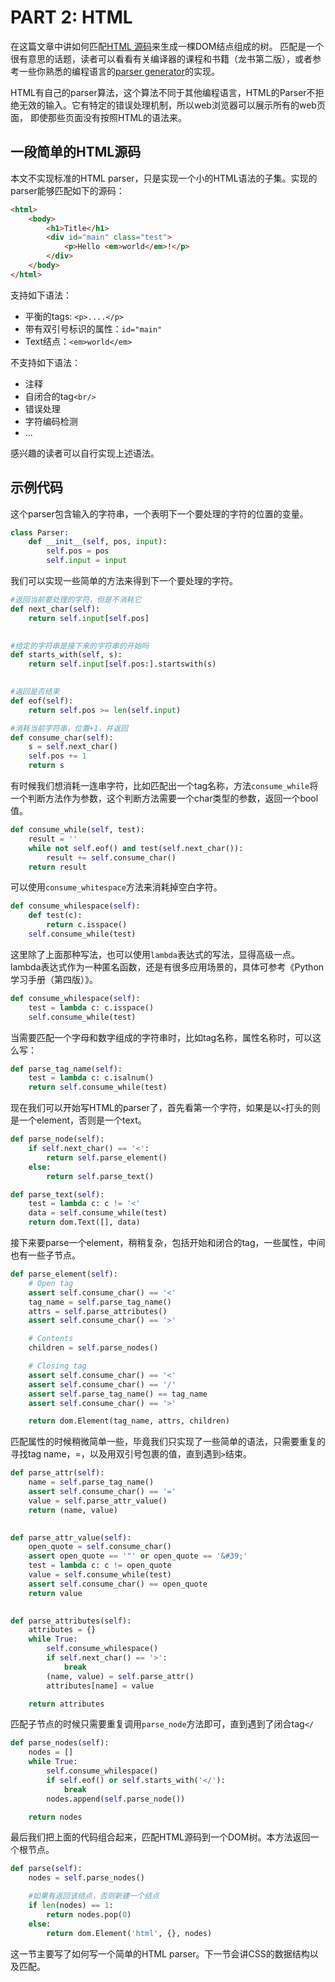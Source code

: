 PART 2: HTML
======
在这篇文章中讲如何匹配[HTML 源码](http://www.whatwg.org/specs/web-apps/current-work/multipage/introduction.html#a-quick-introduction-to-html)来生成一棵DOM结点组成的树。
匹配是一个很有意思的话题，读者可以看看有关编译器的课程和书籍（龙书第二版），或者参考一些你熟悉的编程语言的[parser generator](https://en.wikipedia.org/wiki/Comparison_of_parser_generators)的实现。

HTML有自己的parser算法，这个算法不同于其他编程语言，HTML的Parser不拒绝无效的输入。它有特定的错误处理机制，所以web浏览器可以展示所有的web页面，
即使那些页面没有按照HTML的语法来。

一段简单的HTML源码
------
本文不实现标准的HTML parser，只是实现一个小的HTML语法的子集。实现的parser能够匹配如下的源码：
```html
<html>
    <body>
        <h1>Title</h1>
        <div id="main" class="test">
            <p>Hello <em>world</em>!</p>
        </div>
    </body>
</html>
```

支持如下语法：
- 平衡的tags: `<p>....</p>`
- 带有双引号标识的属性：`id="main"`
- Text结点：`<em>world</em>`

不支持如下语法：
- 注释
- 自闭合的tag`<br/>`
- 错误处理
- 字符编码检测
- ...

感兴趣的读者可以自行实现上述语法。

示例代码
------
这个parser包含输入的字符串，一个表明下一个要处理的字符的位置的变量。
```python
class Parser:
    def __init__(self, pos, input):
        self.pos = pos
        self.input = input
```
我们可以实现一些简单的方法来得到下一个要处理的字符。
```python
#返回当前要处理的字符，但是不消耗它
def next_char(self):
    return self.input[self.pos]
        

#给定的字符串是接下来的字符串的开始吗
def starts_with(self, s):
    return self.input[self.pos:].startswith(s)
        

#返回是否结束
def eof(self):
    return self.pos >= len(self.input)

#消耗当前字符串，位置+1，并返回
def consume_char(self):
    s = self.next_char()
    self.pos += 1
    return s
```
有时候我们想消耗一连串字符，比如匹配出一个tag名称，方法`consume_while`将一个判断方法作为参数，这个判断方法需要一个char类型的参数，返回一个bool值。
```python
def consume_while(self, test):
    result = ''
    while not self.eof() and test(self.next_char()):
        result += self.consume_char()
    return result
```
可以使用`consume_whitespace`方法来消耗掉空白字符。
```python
def consume_whilespace(self):
    def test(c):
        return c.isspace()
    self.consume_while(test)
```
这里除了上面那种写法，也可以使用`lambda`表达式的写法，显得高级一点。lambda表达式作为一种匿名函数，还是有很多应用场景的，具体可参考《Python学习手册（第四版）》。
```python
def consume_whilespace(self):
    test = lambda c: c.isspace()
    self.consume_while(test)
```
当需要匹配一个字母和数字组成的字符串时，比如tag名称，属性名称时，可以这么写：
```python
def parse_tag_name(self):
    test = lambda c: c.isalnum()
    return self.consume_while(test)
```
现在我们可以开始写HTML的parser了，首先看第一个字符，如果是以`<`打头的则是一个element，否则是一个text。
```python
def parse_node(self):
    if self.next_char() == '<':
        return self.parse_element()
    else:
        return self.parse_text()

def parse_text(self):
    test = lambda c: c != '<'
    data = self.consume_while(test)
    return dom.Text([], data)
```
接下来要parse一个element，稍稍复杂，包括开始和闭合的tag，一些属性，中间也有一些子节点。
```python
def parse_element(self):
    # Open tag
    assert self.consume_char() == '<'
    tag_name = self.parse_tag_name()
    attrs = self.parse_attributes()
    assert self.consume_char() == '>'

    # Contents
    children = self.parse_nodes()

    # Closing tag
    assert self.consume_char() == '<'
    assert self.consume_char() == '/'
    assert self.parse_tag_name() == tag_name
    assert self.consume_char() == '>'

    return dom.Element(tag_name, attrs, children)
```
匹配属性的时候稍微简单一些，毕竟我们只实现了一些简单的语法，只需要重复的寻找tag name，=，以及用双引号包裹的值，直到遇到`>`结束。
```python
def parse_attr(self):
    name = self.parse_tag_name()
    assert self.consume_char() == '='
    value = self.parse_attr_value()
    return (name, value)
    

def parse_attr_value(self):
    open_quote = self.consume_char()
    assert open_quote == '"' or open_quote == '&#39;'
    test = lambda c: c != open_quote
    value = self.consume_while(test)
    assert self.consume_char() == open_quote
    return value
    

def parse_attributes(self):
    attributes = {}
    while True:
        self.consume_whilespace()
        if self.next_char() == '>':
            break
        (name, value) = self.parse_attr()
        attributes[name] = value

    return attributes
```
匹配子节点的时候只需要重复调用`parse_node`方法即可，直到遇到了闭合tag`</`
```python
def parse_nodes(self):
    nodes = []
    while True:
        self.consume_whilespace()
        if self.eof() or self.starts_with('</'):
            break
        nodes.append(self.parse_node())

    return nodes
```
最后我们把上面的代码组合起来，匹配HTML源码到一个DOM树。本方法返回一个根节点。
```python
def parse(self):
    nodes = self.parse_nodes()

    #如果有返回该结点，否则新建一个结点
    if len(nodes) == 1:
        return nodes.pop(0)
    else:
        return dom.Element('html', {}, nodes)
```
这一节主要写了如何写一个简单的HTML parser。下一节会讲CSS的数据结构以及匹配。
